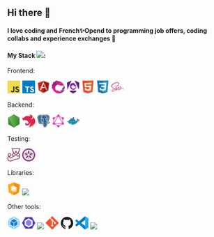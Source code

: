 ## Hi there 👋

#### I love coding and French✨Opend to programming job offers, coding collabs and experience exchanges 🤝

#### My Stack <img src="https://github.com/user-attachments/assets/15f6eb35-13b0-4422-998a-59bfea6392d0" width="20"/>:

Frontend:

<div style="display="flex">
  <img src="https://github.com/devicons/devicon/blob/master/icons/javascript/javascript-original.svg" width="30"/>
  <img src="https://github.com/devicons/devicon/blob/master/icons/typescript/typescript-original.svg" width="30"/>
  <img src="https://github.com/devicons/devicon/blob/master/icons/angularjs/angularjs-original.svg" width="30"/>
  <img src="https://github.com/devicons/devicon/blob/master/icons/rxjs/rxjs-original.svg" width="30"/>
  <img src="https://github.com/devicons/devicon/blob/master/icons/ngrx/ngrx-original.svg" width="30"/>
  <img src="https://github.com/devicons/devicon/blob/master/icons/html5/html5-original.svg" width="30"/>
  <img src="https://github.com/devicons/devicon/blob/master/icons/css3/css3-original.svg" width="30"/>
  <img src="https://github.com/devicons/devicon/blob/master/icons/sass/sass-original.svg" width="30"/>
</div>

Backend: 

<div style="display="flex">
  <img src="https://github.com/devicons/devicon/blob/master/icons/nodejs/nodejs-original.svg" width="30"/>
  <img src="https://github.com/devicons/devicon/blob/master/icons/nestjs/nestjs-original.svg"  width="30"/>
  <img src="https://github.com/devicons/devicon/blob/master/icons/postgresql/postgresql-original.svg"  width="30"/>
  <img src="https://github.com/devicons/devicon/blob/master/icons/graphql/graphql-plain.svg"  width="30"/>
  <img src="https://github.com/devicons/devicon/blob/master/icons/docker/docker-original.svg"  width="30"/>
</div>

Testing: 

<div style="display="flex">
  <img src="https://github.com/devicons/devicon/blob/master/icons/jest/jest-plain.svg" width="30"/>
  <img src="https://github.com/devicons/devicon/blob/master/icons/jasmine/jasmine-original.svg" width="30"/>
</div>

Libraries: 

<div style="display="flex">
  <img src="https://github.com/devicons/devicon/blob/master/icons/angularmaterial/angularmaterial-original.svg" width="30"/>
  <img src="https://i0.wp.com/www.primefaces.org/wp-content/uploads/2021/10/primeng-logo.png?fit=280%2C300&ssl=1" width="30"/>
</div>

Other tools: 

<div style="display="flex">
    <img src="https://github.com/devicons/devicon/blob/master/icons/webpack/webpack-original.svg" width="30"/>
    <img src="https://github.com/devicons/devicon/blob/master/icons/eslint/eslint-original.svg" width="30"/>
    <img src="https://brandslogos.com/wp-content/uploads/thumbs/prettier-logo.png" width="30"/>
    <img src="https://github.com/devicons/devicon/blob/master/icons/git/git-original.svg" width="30"/>
    <img src="https://github.com/devicons/devicon/blob/master/icons/github/github-original.svg" width="30"/>
    <img src="https://github.com/devicons/devicon/blob/master/icons/vscode/vscode-original.svg" style="background-color="flex" width="30"/>
    <img src="https://w7.pngwing.com/pngs/667/16/png-transparent-websocket-hd-logo-thumbnail.png" width="30"/>
</div>

